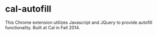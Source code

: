 cal-autofill
============

This Chrome extension utilizes Javascript and JQuery to provide autofill functionality.
Built at Cal in Fall 2014.
